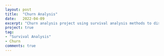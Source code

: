 ```yaml
---
layout: post
title:  "Churn Analysis"
date:   2022-04-09
excerpt: "Churn analysis project using survival analysis methods to discover WHEN will the costumer leave the company."
project: true
tag:
- "Survival Analysis"
- Churn
comments: true
---
```

